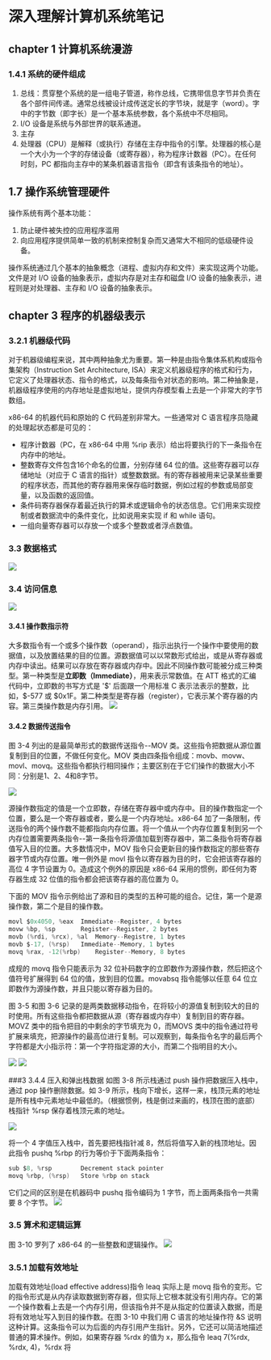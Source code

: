 # 深入理解计算机系统笔记


## chapter 1 计算机系统漫游
### 1.4.1 系统的硬件组成
1. 总线：贯穿整个系统的是一组电子管道，称作总线，它携带信息字节并负责在各个部件间传递。通常总线被设计成传送定长的字节块，就是字（word）。字中的字节数（即字长）是一个基本系统参数，各个系统中不尽相同。
2. I/O 设备是系统与外部世界的联系通道。
3. 主存
4. 处理器（CPU）是解释（或执行）存储在主存中指令的引擎。处理器的核心是一个大小为一个字的存储设备（或寄存器），称为程序计数器（PC）。在任何时刻，PC 都指向主存中的某条机器语言指令（即含有该条指令的地址）。

## 1.7 操作系统管理硬件
操作系统有两个基本功能：
1. 防止硬件被失控的应用程序滥用
2. 向应用程序提供简单一致的机制来控制复杂而又通常大不相同的低级硬件设备。

操作系统通过几个基本的抽象概念（进程、虚拟内存和文件）来实现这两个功能。文件是对 I/O 设备的抽象表示，虚拟内存是对主存和磁盘 I/O 设备的抽象表示，进程则是对处理器、主存和 I/O 设备的抽象表示。

## chapter 3 程序的机器级表示
### 3.2.1 机器级代码
对于机器级编程来说，其中两种抽象尤为重要。第一种是由指令集体系机构或指令集架构（Instruction Set Architecture, ISA）来定义机器级程序的格式和行为，它定义了处理器状态、指令的格式，以及每条指令对状态的影响。第二种抽象是，机器级程序使用的内存地址是虚拟地址，提供内存模型看上去是一个非常大的字节数组。

x86-64 的机器代码和原始的 C 代码差别非常大。一些通常对 C 语言程序员隐藏的处理起状态都是可见的：
- 程序计数器（PC，在 x86-64 中用 %rip 表示）给出将要执行的下一条指令在内存中的地址。
- 整数寄存文件包含16个命名的位置，分别存储 64 位的值。这些寄存器可以存储地址（对应于 C 语言的指针）或整数数据。有的寄存器被用来记录某些重要的程序状态，而其他的寄存器用来保存临时数据，例如过程的参数或局部变量，以及函数的返回值。
- 条件码寄存器保存着最近执行的算术或逻辑命令的状态信息。它们用来实现控制或者数据流中的条件变化，比如说用来实现 if 和 while 语句。
- 一组向量寄存器可以存放一个或多个整数或者浮点数值。


### 3.3 数据格式
![](./photo/3.1.jpg)

### 3.4 访问信息
![](./photo/3.2.jpg)

#### 3.4.1 操作数指示符
大多数指令有一个或多个操作数（operand），指示出执行一个操作中要使用的数据值，以及放置结果的目的位置。源数据值可以以常数形式给出，或是从寄存器或内存中读出。结果可以存放在寄存器或内存中。因此不同操作数可能被分成三种类型。第一种类型是**立即数（Immediate）**，用来表示常数值。在 ATT 格式的汇编代码中，立即数的书写方式是 '\$' 后面跟一个用标准 C 表示法表示的整数，比如，\$-577 或 \$0x1F。第二种类型是寄存器（register），它表示某个寄存器的内容。第三类操作数是内存引用。
![](./photo/3.3.jpg)


#### 3.4.2 数据传送指令
图 3-4 列出的是最简单形式的数据传送指令--MOV 类。这些指令把数据从源位置复制到目的位置，不做任何变化。MOV 类由四条指令组成：movb、movw、movl、movq。这些指令都执行相同操作；主要区别在于它们操作的数据大小不同：分别是1、2、4和8字节。

![](./photo/3.4.jpg)

源操作数指定的值是一个立即数，存储在寄存器中或内存中。目的操作数指定一个位置，要么是一个寄存器或者，要么是一个内存地址。x86-64 加了一条限制，传送指令的两个操作数不能都指向内存位置。将一个值从一个内存位置复制到另一个内存位置需要两条指令--第一条指令将源值加载到寄存器中，第二条指令将寄存器值写入目的位置。大多数情况中，MOV 指令只会更新目的操作数指定的那些寄存器字节或内存位置。唯一例外是 movl 指令以寄存器为目的时，它会把该寄存器的高位 4 字节设置为 0。造成这个例外的原因是 x86-64 采用的惯例，即任何为寄存器生成 32 位值的指令都会把该寄存器的高位置为 0。

下面的 MOV 指令示例给出了源和目的类型的五种可能的组合。记住，第一个是源操作数，第二个是目的操作数。
```c
movl $0x4050, %eax 	Immediate--Register, 4 bytes
movw %bp, %sp		Register--Register, 2 bytes
movb (%rdi, %rcx), %al	Memory--Registre, 1 bytes
movb $-17, (%rsp)	Immediate--Memory, 1 bytes
movq %rax, -12(%rbp)	Register--Memory, 8 bytes
```
成规的 movq 指令只能表示为 32 位补码数字的立即数作为源操作数，然后把这个值符号扩展得到 64 位的值，放到目的位置。movabsq 指令能够以任意 64 位立即数作为源操作数，并且只能以寄存器为目的。

图 3-5 和图 3-6 记录的是两类数据移动指令，在将较小的源值复制到较大的目的时使用。所有这些指令都把数据从源（寄存器或内存中）复制到目的寄存器。MOVZ 类中的指令把目的中剩余的字节填充为 0，而MOVS 类中的指令通过符号扩展来填充，把源操作的最高位进行复制。可以观察到，每条指令名字的最后两个字符都是大小指示符：第一个字符指定源的大小，而第二个指明目的大小。

![](./photo/3.5.jpg)
![](./photo/3.6.jpg)

###3 3.4.4 压入和弹出栈数据
如图 3-8 所示栈通过 push 操作把数据压入栈中，通过 pop 操作删除数据。如 3-9 所示，栈向下增长，这样一来，栈顶元素的地址是所有栈中元素地址中最低的。（根据惯例，栈是倒过来画的，栈顶在图的底部）栈指针 %rsp 保存着栈顶元素的地址。

![](./photo/3.8.jpg)

将一个 4 字值压入栈中，首先要把栈指针减 8，然后将值写入新的栈顶地址。因此指令 pushq %rbp 的行为等价于下面两条指令：
```c
sub $8, %rsp		Decrement stack pointer
movq %rbp, (%rsp)	Store %rbp on stack
```
它们之间的区别是在机器码中 pushq 指令编码为 1 字节，而上面两条指令一共需要 8 个字节。
![](./photo/3.9.jpg)

### 3.5 算术和逻辑运算
图 3-10 罗列了 x86-64 的一些整数和逻辑操作。
![](./photo/3.10.jpg)

### 3.5.1 加载有效地址
加载有效地址(load effective address)指令 leaq 实际上是 movq 指令的变形。它的指令形式是从内存读取数据到寄存器，但实际上它根本就没有引用内存。它的第一个操作数看上去是一个内存引用，但该指令并不是从指定的位置读入数据，而是将有效地址写入到目的操作数。在图 3-10 中我们用 C 语言的地址操作符 &S 说明这种计算。这条指令可以为后面的内存引用产生指针。另外，它还可以简洁地描述普通的算术操作。例如，如果寄存器 %rdx 的值为 x，那么指令 leaq 7(%rdx, %rdx, 4)，%rdx 将